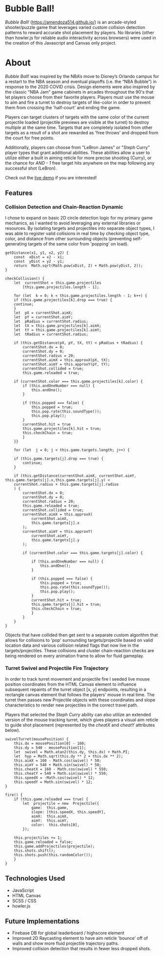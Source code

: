 # Bubble Ball!

*Bubble Ball!* (https://amendoza514.github.io/) is an arcade-styled shooter/puzzle game that leverages varied custom collision detection patterns to reward accurate shot placement by players. No libraries (other than howler.js for reliable audio interactivity across browsers) were used in the creation of this Javascript and Canvas only project.

# About

*Bubble Ball!* was inspired by the NBA’s move to Disney’s Orlando campus for a restart to the NBA season and eventual playoffs (i.e. the “NBA Bubble”) in response to the 2020 COVID crisis. Design elements were also inspired by the classic "NBA Jam" game cabinets in arcades throughout the 90's that let players choose from their favorite players.  Players must use the mouse to aim and fire a turret to destroy targets of like-color in order to prevent them from crossing  the 'half-court' and ending the game. 

Players can target clusters of targets with the same color of the current projectile loaded (projectile previews are visible at the turret) to destroy multiple at the same time. Targets that are completely isolated from other targets as a result of a shot are rewarded as 'free throws' and dropped from the court for free points.

Additionally, players can choose from "LeBron James" or "Steph Curry" player types that grant additional abilities. These abilities allow a user to utilize either a built in aiming reticle for more precise shooting (Curry), or the chance for *AND - 1* free target hits anywhere on the map following any successful shot (LeBron).

Check out the [live demo](https://amendoza514.github.io/) if you are interested!



## Features
### Collision Detection and Chain-Reaction Dynamic
I chose to expand on basic 2D circle detection logic for my primary game mechanics, as I wanted to avoid leveraging any external libraries or resources. By isolating targets and projectiles into separate object types, I was able to register valid collisions in real time by checking object type, color, and distance from other surrounding objects (preventing self-generating targets of the same color from 'popping' on load). 

    
    getDistance(x1, y1, x2, y2) {
	    const  xDist = x2 - x1;
	    const  yDist = y2 - y1;
	    return  Math.sqrt(Math.pow(xDist, 2) + Math.pow(yDist, 2));
    }
    
    checkCollision() {
	    let  currentShot = this.game.projectiles
		    [this.game.projectiles.length - 1];
        
	    for (let  k = 0; k < this.game.projectiles.length - 1; k++) {
	    if (this.game.projectiles[k].drop === true) {
	    continue;
	    }
	    let  pX = currentShot.aimX;
	    let  pY = currentShot.aimY;
	    let  pRadius = currentShot.radius;
	    let  tX = this.game.projectiles[k].aimX;
	    let  tY = this.game.projectiles[k].aimY;
	    let  tRadius = currentShot.radius;

	    if (this.getDistance(pX, pY, tX, tY) < pRadius + tRadius) {
		    currentShot.dx = 0;
		    currentShot.dy = 0;
		    currentShot.radius = 20;
		    currentShot.aimX = this.approxX(pX, tX);
		    currentShot.aimY = this.approxY(pY, tY);	
		    currentShot.collided = true;
		    this.game.reloaded = true;
 
	    if (currentShot.color === this.game.projectiles[k].color) {
		    if (this.andOneNumber === null) {
			    this.andOne();
		    }
		    
		    if (this.popped === false) {
			    this.popped = true;
			    this.pop.rate(this.soundType());
			    this.pop.play();
		    }
		    currentShot.hit = true
		    this.game.projectiles[k].hit = true;
		    this.checkChain = true;
		    }
	    }}
	    
	    for (let  j = 0; j < this.game.targets.length; j++) {
	    
	    if (this.game.targets[j].drop === true) {
		    continue;
	    }
	    
	    if (this.getDistance(currentShot.aimX, currentShot.aimY, this.game.targets[j].x,this.game.targets[j].y) <
	    currentShot.radius + this.game.targets[j].radius
	    ) {
		    currentShot.dx = 0;
		    currentShot.dy = 0;
		    currentShot.radius = 20;
		    this.game.reloaded = true;
		    currentShot.collided = true;
		    currentShot.aimX = this.approxX(
			    currentShot.aimX,
			    this.game.targets[j].x
		    );
		    currentShot.aimY = this.approxY(
			    currentShot.aimY,
			    this.game.targets[j].y
			);
	       
		    if (currentShot.color === this.game.targets[j].color) {
		    
			    if (this.andOneNumber === null) {
				    this.andOne();
			    }
		    
			    if (this.popped === false) {
				    this.popped = true;
				    this.pop.rate(this.soundType());
				    this.pop.play();
			    }
			    currentShot.hit = true;
			    this.game.targets[j].hit = true;
			    this.checkChain = true;
			    }
		    }   
	    }
	}

Objects that have collided then get sent to a separate custom algorithm that allows for collisions to 'pop' surrounding targets/projectile based on valid location data and various collision related flags that now live in the targets/projectiles. These collisions and cluster chain-reaction checks are being rendered on every animation frame to allow for fluid gameplay.

### Turret Swivel and Projectile Fire Trajectory 
In order to track turret movement and projectile fire I seeded live mouse position coordinates from the HTML Canvas element to influence subsequent repaints of the turret object [x, y]  endpoints, resulting in a rectangle canvas element that follows the players' mouse in real time. The turret then passes new Projectile objects with these coordinates and slope characteristics to render new projectiles in the correct travel path.

Players that selected the *Steph Curry* ability can also utilize an extended version of the mouse tracking turret, which gives players a visual aim reticle to guide shot placement (represented by the *cheatX* and *cheatY* attributes below).

    
    swivelTurret(mousePosition) {
	    this.dx = mousePosition[0] - 160;
	    this.dy = 540 - mousePosition[1];
	    let  swivel = Math.atan2(this.dy, this.dx) + Math.PI;
	    let  hyp = Math.sqrt(this.dy ** 2 + this.dx ** 2);
	    this.aimX = 160 - Math.cos(swivel) * 50;
	    this.aimY = 540 + Math.sin(swivel) * 50;
	    this.cheatX = 160 - Math.cos(swivel) * 550;
	    this.cheatY = 540 + Math.sin(swivel) * 550;
	    this.speedX = -Math.cos(swivel) * 12;
	    this.speedY = Math.sin(swivel) * 12;
    }
    
    fire() {
        if (this.game.reloaded === true) {
		    let  projectile = new  Projectile({
			    game:  this.game,
			    slope: [this.speedX, this.speedY],
			    aimX:  this.aimX,
			    aimY:  this.aimY,
			    color:  this.shots[0],
		    });
    
	    this.projectiles += 1;
	    this.game.reloaded = false;
	    this.game.addProjectiles(projectile);
	    this.shots.shift();
	    this.shots.push(this.randomColor());
	    }
    }
    

## Technologies Used

 - JavaScript
 - HTML Canvas
 - SCSS / CSS
 - howler.js

## Future Implementations

 - Firebase DB for global leaderboard / highscore element
 - Improved 2D Raycasting element to have aim reticle 'bounce' off of walls and show more fluid projectile trajectory paths.
 - Improved collision detection that results in fewer less dropped shots.
